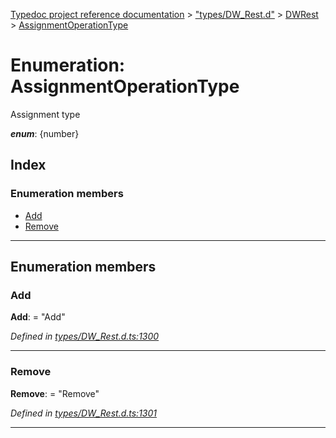 [Typedoc project reference documentation](../README.md) > ["types/DW_Rest.d"](../modules/_types_dw_rest_d_.md) > [DWRest](../modules/_types_dw_rest_d_.dwrest.md) > [AssignmentOperationType](../enums/_types_dw_rest_d_.dwrest.assignmentoperationtype.md)

# Enumeration: AssignmentOperationType

Assignment type

*__enum__*: {number}

## Index

### Enumeration members

* [Add](_types_dw_rest_d_.dwrest.assignmentoperationtype.md#add)
* [Remove](_types_dw_rest_d_.dwrest.assignmentoperationtype.md#remove)

---

## Enumeration members

<a id="add"></a>

###  Add

**Add**:  = "Add"

*Defined in [types/DW_Rest.d.ts:1300](https://github.com/DocuWare/REST-Sample-TS/blob/22cf36b/src/types/DW_Rest.d.ts#L1300)*

___
<a id="remove"></a>

###  Remove

**Remove**:  = "Remove"

*Defined in [types/DW_Rest.d.ts:1301](https://github.com/DocuWare/REST-Sample-TS/blob/22cf36b/src/types/DW_Rest.d.ts#L1301)*

___

